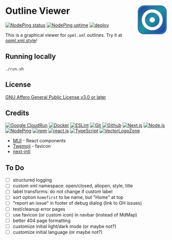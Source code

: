 # Outline Viewer [<img alt="Outline Viewer logo" src="public/favicon.svg" height="90" align="right" />](https://opml.xml.style/)

[![NodePing status](https://img.shields.io/nodeping/status/O0XVZ8N8-AB6K-4DZG-80XJ-5P7F7HP3DCMG?label=Current%20status)](https://nodeping.com/reports/checks/O0XVZ8N8-AB6K-4DZG-80XJ-5P7F7HP3DCMG)
[![NodePing uptime](https://img.shields.io/nodeping/uptime/O0XVZ8N8-AB6K-4DZG-80XJ-5P7F7HP3DCMG?label=30-day%20uptime)](https://nodeping.com/reports/uptime/O0XVZ8N8-AB6K-4DZG-80XJ-5P7F7HP3DCMG)
[![deploy](https://github.com/fileformat/opml.xml.style/actions/workflows/gcr-deploy.yaml/badge.svg)](https://github.com/fileformat/opml.xml.style/actions/workflows/gcr-deploy.yaml)

This is a graphical viewer for `opml.xml` outlines.  Try it at [opml.xml.style](https://opml.xml.style/)!

## Running locally

```
./run.sh
```

## License

[GNU Affero General Public License v3.0 or later](LICENSE.txt)

## Credits

[![Google CloudRun](https://www.vectorlogo.zone/logos/google_cloud_run/google_cloud_run-ar21.svg)](https://cloud.google.com/run/ "Hosting")
[![Docker](https://www.vectorlogo.zone/logos/docker/docker-ar21.svg)](https://www.docker.com/ "Deployment")
[![ESLint](https://www.vectorlogo.zone/logos/eslint/eslint-ar21.svg)](https://eslint.org/ "Linting")
[![Git](https://www.vectorlogo.zone/logos/git-scm/git-scm-ar21.svg)](https://git-scm.com/ "Version control")
[![Github](https://www.vectorlogo.zone/logos/github/github-ar21.svg)](https://github.com/ "Code hosting")
[![Next.js](https://www.vectorlogo.zone/logos/nextjs/nextjs-ar21.svg)](https://nextjs.com/ "React Framework")
[![Node.js](https://www.vectorlogo.zone/logos/nodejs/nodejs-ar21.svg)](https://nodejs.org/ "Application Server")
[![NodePing](https://www.vectorlogo.zone/logos/nodeping/nodeping-ar21.svg)](https://nodeping.com?rid=201109281250J5K3P "Uptime monitoring")
[![npm](https://www.vectorlogo.zone/logos/npmjs/npmjs-ar21.svg)](https://www.npmjs.com/ "JS Package Management")
[![react.js](https://www.vectorlogo.zone/logos/reactjs/reactjs-ar21.svg)](https://reactjs.org/ "UI Framework")
[![TypeScript](https://www.vectorlogo.zone/logos/typescriptlang/typescriptlang-ar21.svg)](https://www.typescriptlang.org/ "Programming Language")
[![VectorLogoZone](https://www.vectorlogo.zone/logos/vectorlogozone/vectorlogozone-ar21.svg)](https://www.vectorlogo.zone/ "Logos")

* [MUI](https://mui.com/material-ui/) - React components
* [Twemoji](https://github.com/twitter/twemoji) - favicon
* [next-intl](https://next-intl.dev/)

## To Do

- [ ] structured logging
- [ ] custom xml namespace: open/closed, allopen, style, title
- [ ] label transforms: do not change if custom label
- [ ] sort option `homefirst` to be name, but "Home" at top
- [ ] "report an issue" in footer of debug dialog (link to GH issues)
- [ ] test/cleanup error pages
- [ ] use favicon (or custom icon) in navbar (instead of MdMap)
- [ ] better 404 page formatting
- [ ] customize initial light/dark mode (or maybe not?)
- [ ] customize initial language (or maybe not?)
